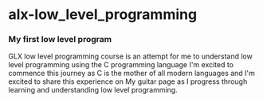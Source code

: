 # alx-low_level_programming
### My first low level program

GLX low level programming course is an attempt for me to understand low level programming using the C programming language I'm excited to commence this journey as C is the mother of all modern languages and I'm excited to share this experience on My guitar page as I progress through learning and understanding low level programming.
